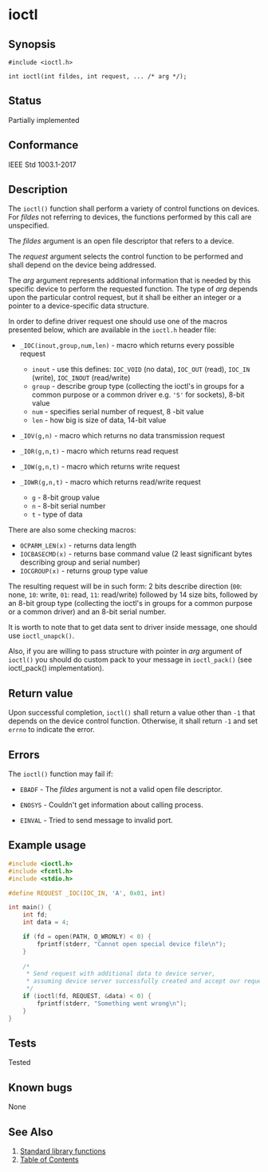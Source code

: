 # ioctl

## Synopsis

`#include <ioctl.h>`

`int ioctl(int fildes, int request, ... /* arg */);`

## Status

Partially implemented

## Conformance

IEEE Std 1003.1-2017

## Description

The `ioctl()` function shall perform a variety of control functions on devices. For _fildes_ not referring to devices,
the functions performed by this call are unspecified.

The _fildes_ argument is an open file descriptor that refers to a device.

The _request_ argument selects the control function to be performed and shall depend on the device being addressed.

The _arg_ argument represents additional information that is needed by this specific device to perform the requested
function. The type of _arg_ depends upon the particular control request, but it shall be either an integer or a pointer
to a device-specific data structure.

In order to define driver request one should use one of the macros presented below, which are available in the `ioctl.h`
header file:

- `_IOC(inout,group,num,len)` - macro which returns every possible request

  - `inout` - use this defines: `IOC_VOID` (no data), `IOC_OUT` (read), `IOC_IN` (write), `IOC_INOUT` (read/write)
  - `group` - describe group type (collecting the ioctl's in groups for a common purpose or a common driver e.g. `'S'`
  for sockets), 8-bit value
  - `num` - specifies serial number of request, 8 -bit value
  - `len` - how big is size of data, 14-bit value

- `_IOV(g,n)` - macro which returns no data transmission request
- `_IOR(g,n,t)` - macro which returns read request
- `_IOW(g,n,t)` - macro which returns write request
- `_IOWR(g,n,t)` - macro which returns read/write request

  - `g` - 8-bit group value
  - `n` - 8-bit serial number
  - `t` - type of data

There are also some checking macros:

- `OCPARM_LEN(x)` - returns data length
- `IOCBASECMD(x)` - returns base command value (2 least significant bytes describing group and serial number)
- `IOCGROUP(x)` - returns group type value

The resulting request will be in such form: 2 bits describe direction (`00`: none, `10`: write, `01`: read, `11`:
read/write) followed by 14 size bits, followed by an 8-bit group type (collecting the ioctl's in groups for a common
purpose or a common driver) and an 8-bit serial number.

It is worth to note that to get data sent to driver inside message, one should use `ioctl_unapck()`.

Also, if you are willing to pass structure with pointer in _arg_ argument of `ioctl()` you should do custom pack to
your message in `ioctl_pack()` (see ioctl_pack() implementation).

## Return value

Upon successful completion, `ioctl()` shall return a value other than `-1` that depends on the device control function.
Otherwise, it shall return `-1` and set `errno` to indicate the error.

## Errors

The `ioctl()` function may fail if:

- `EBADF` - The _fildes_ argument is not a valid open file descriptor.

- `ENOSYS` - Couldn't get information about calling process.

- `EINVAL` - Tried to send message to invalid port.

## Example usage

```C
#include <ioctl.h>
#include <fcntl.h>
#include <stdio.h>

#define REQUEST _IOC(IOC_IN, 'A', 0x01, int)

int main() {
    int fd;
    int data = 4;

    if (fd = open(PATH, O_WRONLY) < 0) {
        fprintf(stderr, "Cannot open special device file\n");
    }
    
    /*
     * Send request with additional data to device server,
     * assuming device server successfully created and accept our request.
     */
    if (ioctl(fd, REQUEST, &data) < 0) {
        fprintf(stderr, "Something went wrong\n");
    }
}
```

## Tests

Tested

## Known bugs

None

## See Also

1. [Standard library functions](../README.md)
2. [Table of Contents](../../../README.md)
